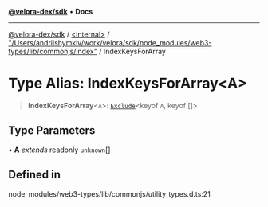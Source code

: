 [**@velora-dex/sdk**](../../../../README.md) • **Docs**

***

[@velora-dex/sdk](../../../../globals.md) / [\<internal\>](../../../README.md) / ["/Users/andriishymkiv/work/velora/sdk/node\_modules/web3-types/lib/commonjs/index"](../README.md) / IndexKeysForArray

# Type Alias: IndexKeysForArray\<A\>

> **IndexKeysForArray**\<`A`\>: [`Exclude`](../../../type-aliases/Exclude.md)\<keyof `A`, keyof []\>

## Type Parameters

• **A** *extends* readonly `unknown`[]

## Defined in

node\_modules/web3-types/lib/commonjs/utility\_types.d.ts:21
